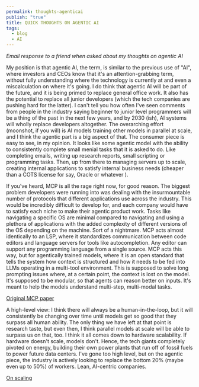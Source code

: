 ```yaml
---
permalink: thoughts-agenticai
publish: "true"
title: QUICK THOUGHTS ON AGENTIC AI
tags:
  - blog
  - AI
---
```

*Email response to a friend when asked about my thoughts on agentic AI*

My position is that agentic AI, the term, is similar to the previous use of "AI", where investors and CEOs know that it's an attention-grabbing term, without fully understanding where the technology is currently at and even a miscalculation on where it's going. I do think that agentic AI will be part of the future, and it is being primed to replace general office work. It also has the potential to replace all junior developers (which the tech companies are pushing hard for the latter). I can't tell you how often I've seen comments from people in the industry saying beginner to junior level programmers will be a thing of the past in the next few years, and by 2030 (ish), AI systems will wholly replace developers altogether. The overarching effort (moonshot, if you will) is AI models training other models in parallel at scale, and I think the agentic part is a big aspect of that. The consumer piece is easy to see, in my opinion. It looks like some agentic model with the ability to consistently complete small menial tasks that it is asked to do. Like completing emails, writing up research reports, small scripting or programming tasks. Then, up from there to managing servers up to scale, creating internal applications to satisfy internal business needs (cheaper than a COTS license for say, Oracle or whatever ).

If you've heard, MCP is all the rage right now, for good reason. The biggest problem developers were running into was dealing with the insurmountable number of protocols that different applications use across the industry. This would be incredibly difficult to develop for, and each company would have to satisfy each niche to make their agentic product work. Tasks like navigating a specific OS are minimal compared to navigating and using a plethora of applications with the added complexity of different versions of the OS depending on the machine. Sort of a nightmare. MCP acts almost identically to an LSP, where it standardizes communication between code editors and language servers for tools like autocompletion. Any editor can support any programming language from a single source. MCP acts this way, but for agentically trained models, where it is an open standard that tells the system how context is structured and how it needs to be fed into LLMs operating in a multi-tool environment. This is supposed to solve long prompting issues where, at a certain point, the context is lost on the model. It's supposed to be modular, so that agents can reason better on inputs. It's meant to help the models understand multi-step, multi-modal tasks. 

[Original MCP paper](https://arxiv.org/abs/2503.23278)

A high-level view: I think there will always be a human-in-the-loop, but it will consistently be changing over time until models get so good that they surpass all human ability. The only thing we have left at that point is research taste, but even then, I think parallel models at scale will be able to surpass us on that, too. I think it all comes down to hardware scalability. If hardware doesn't scale, models don't. Hence, the tech giants completely pivoted on energy, building their own power plants that run off of fossil fuels to power future data centers.
I've gone too high level, but on the agentic piece, the industry is actively looking to replace the bottom 20% (maybe even up to 50%) of workers. Lean, AI-centric companies.

[On scaling](https://gwern.net/scaling-hypothesis)